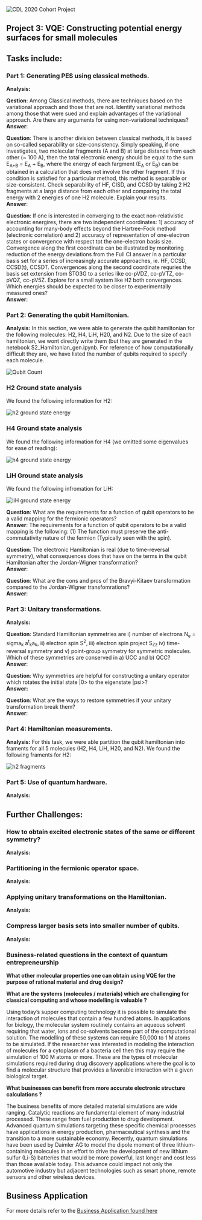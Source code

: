 ![CDL 2020 Cohort Project](../figures/CDL_logo.jpg)
## Project 3: VQE: Constructing potential energy surfaces for small molecules

## Tasks include:

### Part 1: Generating PES using classical methods.
**Analysis:**

**Qestion**: Among Classical methods, there are techniques based on the variational approach and those that are not. Identify variational methods among those that were sued and explain advantages of the variational approach. Are there any arguments for using non-variational techniques?
<br />
**Answer**:

**Question**: There is another division between classical methods, it is based on so-called separability or size-consistency. Simply speaking, if one investigates, two molecular fragments (A and B) at large distance from each other (~ 100 A), then the total electronic energy should be equal to the sum E<sub>A+B</sub> = E<sub>A</sub> + E<sub>B</sub>, where the energy of each fargment (E<sub>A</sub> or E<sub>B</sub>) can be obtained in a calculation that does not involve the other fragment. If this condition is satisfied for a particular method, this method is separable or size-consistent. Check separability of HF, CISD, and CCSD by taking 2 H2 fragments at a large distance from each other and comparing the total energy with 2 energies of one H2 molecule. Explain your results.
<br />
**Answer**:

**Question**: If one is interested in converging to the exact non-relativistic electronic energires, there are two independent coordinates: 1) accuracy of accounting for many-body effects beyond the Hartree-Fock method (electronic correlation) and 2) accuracy of representation of one-electron states or convergence with respect tot the one-electron basis size. Convergence along the first coordinate can be illustrated by monitoring reduction of the energy deviations from the Full CI answer in a particular basis set for a series of increasingly accurate approaches, ie. HF, CCSD, CCSD(t), CCSDT. Convergences along the second coordinate requries the basis set extension from STO3G to a series like cc-pVDZ, co-pVTZ, co-pVQZ, cc-pV5Z. Explore for a small system like H2 both convergences. Which energies should be expected to be closer to experimentally measured ones?
<br />
**Answer**:

### Part 2: Generating the qubit Hamiltonian.
**Analysis:** In this section, we were able to generate the qubit hamiltonian for the following molecules: H2, H4, LiH, H20, and N2. Due to the size of each hamiltonian, we wont directly write them (but they are generated in the netebook S2_Hamiltonian_gen.ipynb. For reference of how computationally difficult they are, we have listed the number of qubits required to specify each molecule.

![Qubit Count](../Week3_VQE/imgs/task_2_qubit_count.png)

### H2 Ground state analysis
We found the following information for H2:

![h2 ground state energy](../Week3_VQE/imgs/h2_ground_energy.png)

### H4 Ground state analysis
We found the following information for H4 (we omitted some eigenvalues for ease of reading):

![h4 ground state energy](../Week3_VQE/imgs/h4_ground_state_energy.png)

### LiH Ground state analysis
We found the following infromation for LiH:

![liH ground state energy](../Week3_VQE/imgs/lih_ground_state_energy.png)

**Question**: What are the requirements for a function of qubit operators to be a valid mapping for the fermionic operators?
<br />
**Answer**: The requirements for a function of qubit operators to be a valid mapping is the following:
(1) The function must preserve the anti-commutativity nature of the fermion (Typically seen with the spin).

**Question**: The electronic Hamiltonian is real (due to time-reversal symmetry), what consequences does that have on the terms in the qubit Hamiltonian after the Jordan-Wigner transformation?
<br />
**Answer**: 

**Question**: What are the cons and pros of the Bravyi-Kitaev transformation compared to the Jordan-Wigner transfomrations?
<br />
**Answer**:

### Part 3: Unitary transformations.
**Analysis:**

**Question**: Standard Hamiltonian symmetries are i) number of electrons N<sub>e</sub> = sigma<sub>k</sub> a<sup>t</sup><sub>k</sub>a<sub>k</sub>, ii) electron spin S<sup>2</sup>, iii) electron spin project S<sub>Zz</sub> iv) time-reversal symmetry and v) point-group symmetry for symmetric molecules. Which of these symmetries are conserved in a) UCC and b) QCC?
<br />
**Answer**:
  
**Question**: Why symmetries are helpful for constructing a unitary operator which rotates the initial state |0> to the eigenstate |psi>?
<br />
**Answer:**

**Question**: What are the ways to restore symmetries if your unitary transformation break them?
<br />
**Answer**:

### Part 4: Hamiltonian measurements.
**Analysis:** For this task, we were able partition the qubit hamiltonian into framents for all 5 molecules (H2, H4, LiH, H20, and N2). We found the following framents for H2:

![h2 fragments](../Week3_VQE/imgs/task_4_h2_fragments.png)
### Part 5: Use of quantum hardware.
**Analysis:**

## Further Challenges:
### How to obtain excited electronic states of the same or different symmetry?
**Analysis:**
### Partitioning in the fermionic operator space.
**Analysis:**
### Applying unitary transformations on the Hamiltonian.
**Analysis:**
### Compress larger basis sets into smaller number of qubits.
**Analysis:**
### Business-related questions in the context of quantum entrepreneurship
**What other molecular properties one can obtain using VQE for the purpose of rational material
and drug design?**  

**What are the systems (molecules / materials) which are challenging for classical computing
and whose modelling is valuable ?**  

Using today’s supper computing technology it is possible to simulate the interaction of molecules that contain a few hundred atoms.  In applications for biology, the molecular system routinely contains an aqueous solvent requiring that water, ions and co-solvents become part of the computational solution.  The modelling of these systems can require 50,000 to 1 M atoms to be simulated.  If the researcher was interested in modeling the interaction of molecules for a cytoplasm of a bacteria cell then this may require the simulation of 100 M atoms or more.  These are the types of molecular simulations required during drug discovery applications where the goal is to find a molecular structure that provides a favorable interaction with a given biological target.  

**What businesses can benefit from more accurate electronic structure calculations ?**  

The business benefits of more detailed material simulations are wide ranging.  Catalytic reactions are fundamental element of many industrial processed.  These range from fuel production to drug development.  Advanced quantum simulations targeting these specific chemical processes have applications in energy production, pharmaceutical synthesis and the transition to a more sustainable economy.
Recently, quantum simulations have been used by Daimler AG to model the dipole moment of three lithium-containing molecules in an effort to drive the development of new lithium sulfur (Li-S) batteries that would be more powerful, last longer and cost less than those available today.  This advance could impact not only the automotive industry but adjacent technologies such as smart phone, remote sensors and other wireless devices.



## Business Application

For more details refer to the [Business Application found here](./Business_Application.md)
